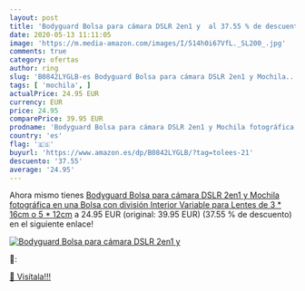 ```yaml
---
layout: post
title: 'Bodyguard Bolsa para cámara DSLR 2en1 y  al 37.55 % de descuento'
date: 2020-05-13 11:11:05
image: 'https://m.media-amazon.com/images/I/514h0i67VfL._SL200_.jpg'
comments: true
category: ofertas
author: ring
slug: 'B0842LYGLB-es Bodyguard Bolsa para cámara DSLR 2en1 y Mochila...'
tags: [ 'mochila', ]
actualPrice: 24.95 EUR
currency: EUR
price: 24.95
comparePrice: 39.95 EUR
prodname: 'Bodyguard Bolsa para cámara DSLR 2en1 y Mochila fotográfica en una  Bolsa con división Interior Variable para Lentes de 3 * 16cm o 5 * 12cm'
country: 'es'
flag: '🇪🇸'
buyurl: 'https://www.amazon.es/dp/B0842LYGLB/?tag=tolees-21'
descuento: '37.55'
average: '24.95'
---
```


Ahora mismo tienes [Bodyguard Bolsa para cámara DSLR 2en1 y Mochila fotográfica en una  Bolsa con división Interior Variable para Lentes de 3 * 16cm o 5 * 12cm](https://www.amazon.es/dp/B0842LYGLB/?tag=tolees-21) a 24.95 EUR (original: 39.95 EUR) (37.55 %  de descuento) en el siguiente enlace!

[![Bodyguard Bolsa para cámara DSLR 2en1 y ](https://m.media-amazon.com/images/I/514h0i67VfL._SL200_.jpg)](https://www.amazon.es/dp/B0842LYGLB/?tag=tolees-21)

🔎:


[🛒 Visítala!!!](https://www.amazon.es/dp/B0842LYGLB/?tag=tolees-21)
